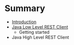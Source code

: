 # Summary

* [Introduction](README.md)
* [Java Low Level REST Client](java-low-level-rest-client.md)
  * Getting started
* Java High Level REST Client

